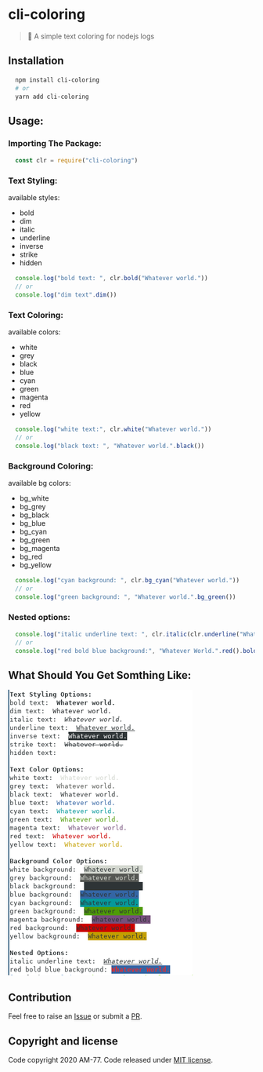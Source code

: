 # cli-coloring

> 🦄 A simple text coloring for nodejs logs

## Installation

``` bash
  npm install cli-coloring
  # or
  yarn add cli-coloring
```

## Usage:

### Importing The Package:

```javascript
  const clr = require("cli-coloring")
```

### Text Styling:

available styles: 
  - bold
  - dim
  - italic
  - underline
  - inverse
  - strike
  - hidden

```javascript
  console.log("bold text: ", clr.bold("Whatever world."))
  // or 
  console.log("dim text".dim())
```
### Text Coloring:

available colors: 
  - white
  - grey
  - black
  - blue
  - cyan
  - green
  - magenta
  - red
  - yellow

```javascript
  console.log("white text:", clr.white("Whatever world."))
  // or
  console.log("black text: ", "Whatever world.".black())
```
### Background Coloring:

available bg colors: 
  - bg_white
  - bg_grey
  - bg_black
  - bg_blue
  - bg_cyan
  - bg_green
  - bg_magenta
  - bg_red
  - bg_yellow

```javascript
  console.log("cyan background: ", clr.bg_cyan("Whatever world."))
  // or
  console.log("green background: ", "Whatever world.".bg_green())
```

### Nested options:

```javascript
  console.log("italic underline text: ", clr.italic(clr.underline("Whatever world.")))
  // or
  console.log("red bold blue background:", "Whatever World.".red().bold().bg_blue())
```

## What Should You Get Somthing Like: 
<img src="./screenshots/screenshot.png" />

## Contribution

Feel free to raise an [Issue](https://github.com/AM-77/cli-coloring/issues) or submit a [PR](https://github.com/AM-77/cli-coloring/pulls).

## Copyright and license

Code copyright 2020 AM-77. Code released under [MIT license](https://github.com/AM-77/cli-coloring/blob/master/LICENSE).

